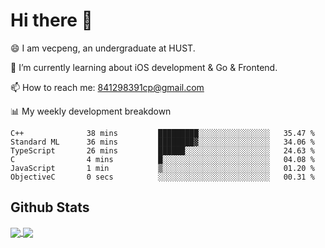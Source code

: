 
# Hi there 👋
😄 I am vecpeng, an undergraduate at HUST.

🌱 I’m currently learning about iOS development & Go & Frontend.

📫 How to reach me: 841298391cp@gmail.com

📊 My weekly development breakdown
<!--START_SECTION:waka-->

```text
C++              38 mins         █████████░░░░░░░░░░░░░░░░   35.47 %
Standard ML      36 mins         ████████▓░░░░░░░░░░░░░░░░   34.06 %
TypeScript       26 mins         ██████░░░░░░░░░░░░░░░░░░░   24.63 %
C                4 mins          █░░░░░░░░░░░░░░░░░░░░░░░░   04.08 %
JavaScript       1 min           ▒░░░░░░░░░░░░░░░░░░░░░░░░   01.20 %
ObjectiveC       0 secs          ░░░░░░░░░░░░░░░░░░░░░░░░░   00.31 %
```

<!--END_SECTION:waka-->

## Github Stats
<a href="https://github.com/anuraghazra/github-readme-stats">
  <img align="center" src="https://github-readme-stats.vercel.app/api?username=vecpeng&count_private=true&hide=stars" />
</a>
<a href="https://github.com/anuraghazra/convoychat">
  <img align="center" src="https://github-readme-stats.vercel.app/api/top-langs/?username=vecpeng&layout=compact" />
</a>
